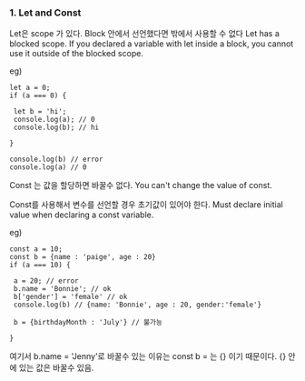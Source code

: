 <h3>1. Let and Const </h3>

Let은 scope 가 있다. Block 안에서 선언했다면 밖에서 사용할 수 없다
Let has a blocked scope. If you declared a variable with let inside a block, you cannot use it outside of the blocked scope.

eg)
```
let a = 0;
if (a === 0) {

 let b = 'hi';
 console.log(a); // 0
 console.log(b); // hi
 
}

console.log(b) // error
console.log(a) // 0
```

Const 는 값을 할당하면 바꿀수 없다.
You can't change the value of const.


Const를 사용해서 변수를 선언할 경우 초기값이 있어야 한다.
Must declare initial value when declaring a const variable. 

eg)
```
const a = 10;
const b = {name : 'paige', age : 20}
if (a === 10) {

 a = 20; // error
 b.name = 'Bonnie'; // ok 
 b['gender'] = 'female' // ok
 console.log(b) // {name: 'Bonnie', age : 20, gender:'female'}
 
 b = {birthdayMonth : 'July'} // 불가능  

}
```
여기서 b.name = 'Jenny'로 바꿀수 있는 이유는 
const b = 는 {} 이기 때문이다. 
{} 안에 있는 값은 바꿀수 있음. 